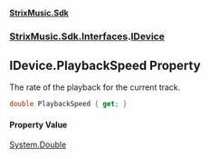 #### [StrixMusic.Sdk](./index.md 'index')
### [StrixMusic.Sdk.Interfaces](./StrixMusic-Sdk-Interfaces.md 'StrixMusic.Sdk.Interfaces').[IDevice](./StrixMusic-Sdk-Interfaces-IDevice.md 'StrixMusic.Sdk.Interfaces.IDevice')
## IDevice.PlaybackSpeed Property
The rate of the playback for the current track.  
```csharp
double PlaybackSpeed { get; }
```
#### Property Value
[System.Double](https://docs.microsoft.com/en-us/dotnet/api/System.Double 'System.Double')  
